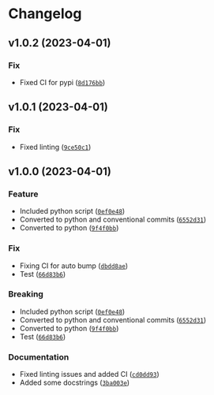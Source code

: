 # Changelog

<!--next-version-placeholder-->

## v1.0.2 (2023-04-01)
### Fix
* Fixed CI for pypi ([`8d176bb`](https://github.com/tjtharrison/gpush/commit/8d176bbb131b3015da83c42cd6f45956151b4d6f))

## v1.0.1 (2023-04-01)
### Fix
* Fixed linting ([`9ce50c1`](https://github.com/tjtharrison/gpush/commit/9ce50c19a2f61e7a144fc8c654a66c24d937b2a0))

## v1.0.0 (2023-04-01)
### Feature
* Included python script ([`0ef0e48`](https://github.com/tjtharrison/gpush/commit/0ef0e485c2968b16d9e7bfd9736ac119da1b89f0))
* Converted to python and conventional commits ([`6552d31`](https://github.com/tjtharrison/gpush/commit/6552d3110a112029de04e0fd856e072ba6d59057))
* Converted to python ([`9f4f0bb`](https://github.com/tjtharrison/gpush/commit/9f4f0bb8299339e55b601b81231925f7d0c44222))

### Fix
* Fixing CI for auto bump ([`dbdd8ae`](https://github.com/tjtharrison/gpush/commit/dbdd8ae634664092e4c31c9e4b9a3ee189e43325))
* Test ([`66d83b6`](https://github.com/tjtharrison/gpush/commit/66d83b6b04496785155de796f77a74f1d75e8f8d))

### Breaking
* Included python script ([`0ef0e48`](https://github.com/tjtharrison/gpush/commit/0ef0e485c2968b16d9e7bfd9736ac119da1b89f0))
* Converted to python and conventional commits ([`6552d31`](https://github.com/tjtharrison/gpush/commit/6552d3110a112029de04e0fd856e072ba6d59057))
* Converted to python ([`9f4f0bb`](https://github.com/tjtharrison/gpush/commit/9f4f0bb8299339e55b601b81231925f7d0c44222))
* Test ([`66d83b6`](https://github.com/tjtharrison/gpush/commit/66d83b6b04496785155de796f77a74f1d75e8f8d))

### Documentation
* Fixed linting issues and added CI ([`cd0dd93`](https://github.com/tjtharrison/gpush/commit/cd0dd93c5c11843fe21eed8e3eae6676d4ec44b3))
* Added some docstrings ([`3ba003e`](https://github.com/tjtharrison/gpush/commit/3ba003e4417aed8cca2abacbf9bda1a7a249d3e7))
